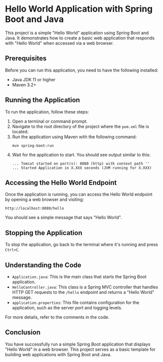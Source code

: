 # Hello World Application with Spring Boot and Java

This project is a simple "Hello World" application using Spring Boot and Java. It demonstrates how to create a basic web application that responds with "Hello World" when accessed via a web browser.

## Prerequisites

Before you can run this application, you need to have the following installed:
- Java JDK 11 or higher
- Maven 3.2+

## Running the Application

To run the application, follow these steps:

1. Open a terminal or command prompt.
2. Navigate to the root directory of the project where the `pom.xml` file is located.
3. Run the application using Maven with the following command:
   ```
   mvn spring-boot:run
   ```
4. Wait for the application to start. You should see output similar to this:
   ```
   ... Tomcat started on port(s): 8080 (http) with context path ''
   ... Started Application in X.XXX seconds (JVM running for X.XXX)
   ```

## Accessing the Hello World Endpoint

Once the application is running, you can access the Hello World endpoint by opening a web browser and visiting:

```
http://localhost:8080/hello
```

You should see a simple message that says "Hello World".

## Stopping the Application

To stop the application, go back to the terminal where it's running and press `Ctrl+C`.

## Understanding the Code

- `Application.java`: This is the main class that starts the Spring Boot application.
- `HelloController.java`: This class is a Spring MVC controller that handles HTTP GET requests to the `/hello` endpoint and returns a "Hello World" message.
- `application.properties`: This file contains configuration for the application, such as the server port and logging levels.

For more details, refer to the comments in the code.

## Conclusion

You have successfully run a simple Spring Boot application that displays "Hello World" in a web browser. This project serves as a basic template for building web applications with Spring Boot and Java.
